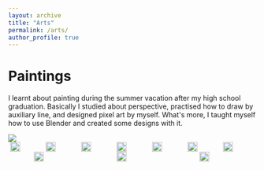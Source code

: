 ```yaml
---
layout: archive
title: "Arts"
permalink: /arts/
author_profile: true
---
```

<h1 class="page__title">Paintings</h1>
<p>
    I learnt about painting during the summer vacation after my high school graduation. Basically I studied about perspective, practised how to draw by auxiliary line, and designed pixel art by myself. What's more, I taught myself how to use Blender  and created some designs with it.
</p>
<style>
    .paintingsImgWrap{
        display: flex;
        flex-wrap: wrap;
        align-items: center;
        justify-content: space-around;
    }
    .paintingsImgWrap img {
        max-width: 350px;
        height: fit-content;
        min-width: 64px;
    }
</style>
<img src="http://jinjinhe2001.github.io/images/painting/car1.jpg" >
<div class="paintingsImgWrap">
    <img src="http://jinjinhe2001.github.io/images/arts/carModel.png" >
    <img src="http://jinjinhe2001.github.io/images/painting/3dv.jpg" >
    <img src="http://jinjinhe2001.github.io/images/painting/anime1.jpg" >
    <img src="http://jinjinhe2001.github.io/images/painting/c1.png" >
    <img src="http://jinjinhe2001.github.io/images/painting/c2.png" >
    <img src="http://jinjinhe2001.github.io/images/painting/character-jump.png" >
    <img src="http://jinjinhe2001.github.io/images/painting/character-stand.png" >
    <img src="http://jinjinhe2001.github.io/images/painting/line.jpg" >
    <img src="http://jinjinhe2001.github.io/images/painting/cups.png" >
    <img src="http://jinjinhe2001.github.io/images/arts/cupsModel.png" >
</div>